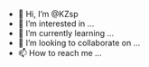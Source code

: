- 👋 Hi, I’m @KZsp
- 👀 I’m interested in ...
- 🌱 I’m currently learning ...
- 💞️ I’m looking to collaborate on ...
- 📫 How to reach me ...

<!---
KZsp/KZsp is a ✨ special ✨ repository because its `README.md` (this file) appears on your GitHub profile.
You can click the Preview link to take a look at your changes.
--->
